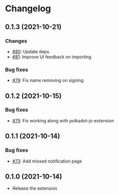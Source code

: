 # Changelog

## 0.1.3 (2021-10-21)

### Changes
* [#80](https://github.com/paritytech/parity-signer-companion/pull/80): Update deps
* [#81](https://github.com/paritytech/parity-signer-companion/pull/81): Improve UI feedback on importing

### Bug fixes
* [#79](https://github.com/paritytech/parity-signer-companion/pull/79): Fix name removing on signing


## 0.1.2 (2021-10-15)

### Bug fixes
* [#75](https://github.com/paritytech/parity-signer-companion/pull/75): Fix working along with polkadot-js-extension


## 0.1.1 (2021-10-14)

### Bug fixes
* [#73](https://github.com/paritytech/parity-signer-companion/pull/73): Add missed notification page


## 0.1.0 (2021-10-14)

* Release the extension
